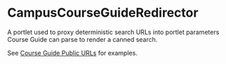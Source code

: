 CampusCourseGuideRedirector
===========================

A portlet used to proxy deterministic search URLs into portlet parameters
Course Guide can parse to render a canned search.

See [Course Guide Public URLs](https://wiki.doit.wisc.edu/confluence/x/F4XVAg)
for examples.